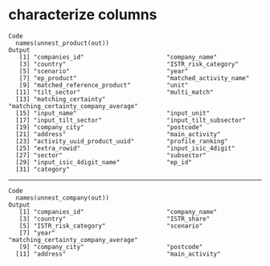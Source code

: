 # characterize columns

    Code
      names(unnest_product(out))
    Output
       [1] "companies_id"                       "company_name"                      
       [3] "country"                            "ISTR_risk_category"                
       [5] "scenario"                           "year"                              
       [7] "ep_product"                         "matched_activity_name"             
       [9] "matched_reference_product"          "unit"                              
      [11] "tilt_sector"                        "multi_match"                       
      [13] "matching_certainty"                 "matching_certainty_company_average"
      [15] "input_name"                         "input_unit"                        
      [17] "input_tilt_sector"                  "input_tilt_subsector"              
      [19] "company_city"                       "postcode"                          
      [21] "address"                            "main_activity"                     
      [23] "activity_uuid_product_uuid"         "profile_ranking"                   
      [25] "extra_rowid"                        "input_isic_4digit"                 
      [27] "sector"                             "subsector"                         
      [29] "input_isic_4digit_name"             "ep_id"                             
      [31] "category"                          

---

    Code
      names(unnest_company(out))
    Output
       [1] "companies_id"                       "company_name"                      
       [3] "country"                            "ISTR_share"                        
       [5] "ISTR_risk_category"                 "scenario"                          
       [7] "year"                               "matching_certainty_company_average"
       [9] "company_city"                       "postcode"                          
      [11] "address"                            "main_activity"                     

